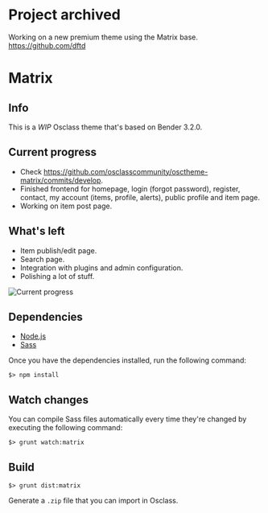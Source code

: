 # Project archived

Working on a new premium theme using the Matrix base. https://github.com/dftd

# Matrix

## Info

This is a *WIP* Osclass theme that's based on Bender 3.2.0.

## Current progress

- Check https://github.com/osclasscommunity/osctheme-matrix/commits/develop.
- Finished frontend for homepage, login (forgot password), register, contact, my account (items, profile, alerts), public profile and item page.
- Working on item post page.

## What's left

- Item publish/edit page.
- Search page.
- Integration with plugins and admin configuration.
- Polishing a lot of stuff.

![Current progress](https://i.postimg.cc/4yRQGcdb/some-progress-html-css.jpg)

## Dependencies

* [Node.js](http://nodejs.org/)
* [Sass](http://sass-lang.com/)

Once you have the dependencies installed, run the following command:

```
$> npm install
```

## Watch changes

You can compile Sass files automatically every time they're changed by executing the following command:

```
$> grunt watch:matrix
```

## Build

```
$> grunt dist:matrix
```

Generate a `.zip` file that you can import in Osclass.
